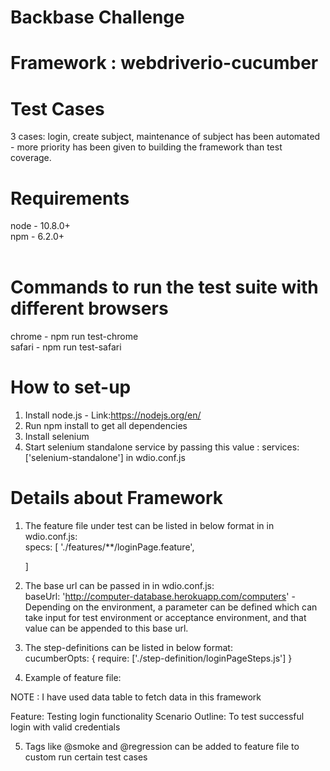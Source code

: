 # Backbase Challenge

# Framework : webdriverio-cucumber

# Test Cases
3 cases: login, create subject, maintenance of subject has been automated - more priority has been given to building the framework than test coverage. <br/>

# Requirements
node - 10.8.0+ <br/>
npm - 6.2.0+ <br/>
<br/>  

# Commands to run the test suite with different browsers
chrome - npm run test-chrome <br/>
safari - npm run test-safari  <br/>

# How to set-up
1. Install node.js - Link:https://nodejs.org/en/
2. Run npm install to get all dependencies
3. Install selenium 
4. Start selenium standalone service by passing this value : services: ['selenium-standalone'] in wdio.conf.js

# Details about Framework
1. The feature file under test can be listed in below format in in wdio.conf.js: <br />
specs: [
        './features/**/loginPage.feature',
        
    ]
    
 2. The base url can be passed in in wdio.conf.js: <br />
 baseUrl: 'http://computer-database.herokuapp.com/computers' - Depending on the environment, a parameter can be defined which can take input for test environment or acceptance environment, and that value can be appended to this base url.
 
 3. The step-definitions can be listed in below format: <br />
 cucumberOpts: {
        require: ['./step-definition/loginPageSteps.js']
        }
        
 4. Example of feature file: <br />
 
 NOTE : I have used data table to fetch data in this framework
 
  Feature: Testing login functionality
  Scenario Outline: To test successful login with valid credentials
      
    
  5. Tags like @smoke and @regression can be added to feature file to custom run certain test cases <br />
  
    
